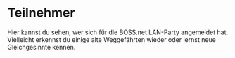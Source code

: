# Teilnehmer

Hier kannst du sehen, wer sich für die BOSS.net LAN-Party angemeldet hat. Vielleicht erkennst du einige alte Weggefährten wieder oder lernst neue Gleichgesinnte kennen.

